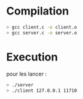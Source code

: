 # Compilation 

```bash
> gcc client.c -o client.o
> gcc server.c -o server.o
```
  	

# Execution

pour les lancer : 

```bash
> ./server 
> ./client 127.0.0.1 11710 
```



